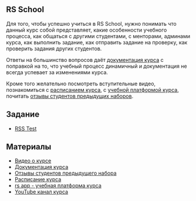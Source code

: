 ## RS School

Для того, чтобы успешно учиться в RS School, нужно понимать что данный курс собой представляет, какие особенности учебного процесса, как общаться с другими студентами, с менторами, админами курса, как выполнить задание, как отправить задание на проверку, как проверить задания других студентов.

Ответы на большинство вопросов даёт [документация курса](https://docs.rs.school/) с поправкой на то, что учебный процесс динамичный и документация не всегда успевает за изменениями курса.

Кроме того желательно посмотреть вступительные видео, познакомиться с [расписанием курса](https://docs.google.com/spreadsheets/d/1oM2O8DtjC0HodB3j7hcIResaWBw8P18tXkOl1ymelvE/htmlview#), с [учебной платформой курса](https://app.rs.school/), почитать [отзывы студентов предыдущих наборов](https://docs.google.com/spreadsheets/d/1UZxoOstzqK6NPKvEROS2X86R5yyINC8gj9ypGERwphQ/).

## Задание

- [RSS Test](../tests/index.md)

## Материалы

- [Видео о курсе](https://youtu.be/TkQS7Ej6zVs)
- [Документация курса](https://docs.rs.school/)
- [Отзывы студентов предыдущего набора ](https://docs.google.com/spreadsheets/d/1UZxoOstzqK6NPKvEROS2X86R5yyINC8gj9ypGERwphQ/)
- [Расписание курса](https://docs.google.com/spreadsheets/d/1oM2O8DtjC0HodB3j7hcIResaWBw8P18tXkOl1ymelvE/htmlview#)
- [rs app - учебная платформа курса](https://app.rs.school/)
- [YouTube канал курса](https://www.youtube.com/channel/UCUgmHbk1rTFaf4GGKQ1OXfQ)
